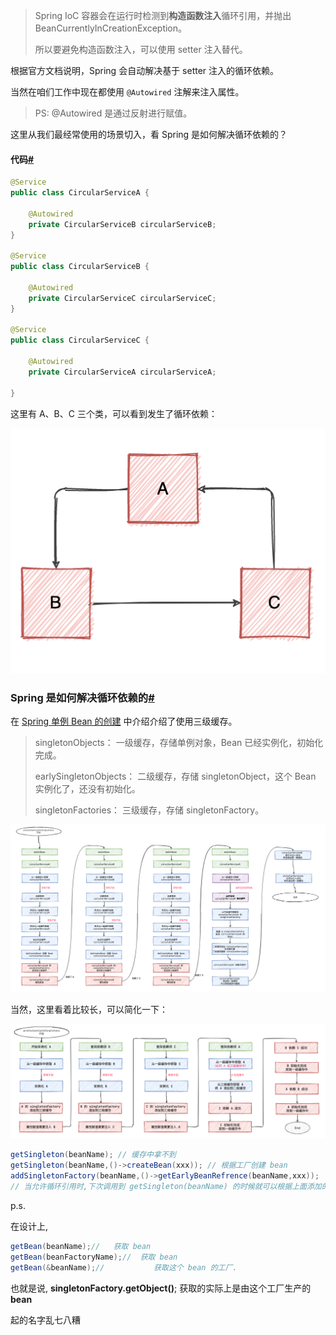 > Spring IoC 容器会在运行时检测到**构造函数注入**循环引用，并抛出 BeanCurrentlyInCreationException。
>
> 所以要避免构造函数注入，可以使用 setter 注入替代。

根据官方文档说明，Spring 会自动解决基于 setter 注入的循环依赖。

当然在咱们工作中现在都使用 `@Autowired` 注解来注入属性。

> PS: @Autowired 是通过反射进行赋值。

这里从我们最经常使用的场景切入，看 Spring 是如何解决循环依赖的？

#### 代码[#](https://www.cnblogs.com/liuzhihang/p/spring-circular.html#代码)

```java
@Service
public class CircularServiceA {

    @Autowired
    private CircularServiceB circularServiceB;
}

@Service
public class CircularServiceB {

    @Autowired
    private CircularServiceC circularServiceC;
}

@Service
public class CircularServiceC {

    @Autowired
    private CircularServiceA circularServiceA;

}
```

这里有 A、B、C 三个类，可以看到发生了循环依赖：

![循环依赖](pic/循环依赖/2G8CEa-rstD88.png)

### Spring 是如何解决循环依赖的[#](https://www.cnblogs.com/liuzhihang/p/spring-circular.html#spring-是如何解决循环依赖的)

在 [Spring 单例 Bean 的创建](https://mp.weixin.qq.com/s/qZ4xXlqpNzsdHkvFm02Yuw) 中介绍介绍了使用三级缓存。

> singletonObjects： 一级缓存，存储单例对象，Bean 已经实例化，初始化完成。
>
> earlySingletonObjects： 二级缓存，存储 singletonObject，这个 Bean 实例化了，还没有初始化。
>
> singletonFactories： 三级缓存，存储 singletonFactory。

![img](pic/循环依赖/KS60bs-aWqhoU.png)

当然，这里看着比较长，可以简化一下：

![img](pic/循环依赖/1QnEIw-1agsnx-20231206102528053.png)



```java
getSingleton(beanName);	// 缓存中拿不到
getSingleton(beanName,()->createBean(xxx)); // 根据工厂创建 bean
addSingletonFactory(beanName,()->getEarlyBeanRefrence(beanName,xxx));  // 添加获取半成品 bean 的方法.
// 当允许循环引用时,下次调用到 getSingleton(beanName) 的时候就可以根据上面添加的 lambda 获取到半成品 bean
```





p.s.

在设计上,

```java
getBean(beanName);//   获取 bean
getBean(beanFactoryName);//  获取 bean
getBean(&beanName);//			获取这个 bean 的工厂.
```

也就是说, **singletonFactory.getObject()**; 获取的实际上是由这个工厂生产的 **bean**

起的名字乱七八糟





































